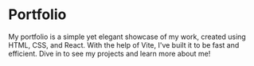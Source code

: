 # Portfolio
My portfolio is a simple yet elegant showcase of my work, created using HTML, CSS, and React. With the help of Vite, I've built it to be fast and efficient. Dive in to see my projects and learn more about me!
